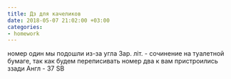 ```yaml
---
title: Дз для качеликов
date: 2018-05-07 21:02:00 +03:00
categories:
- homework
---
```


номер один мы подошли из-за угла
Зар. літ. - сочинение на туалетной бумаге, так как будем переписивать
номер два к вам пристроились ззади
Англ - 37 SB